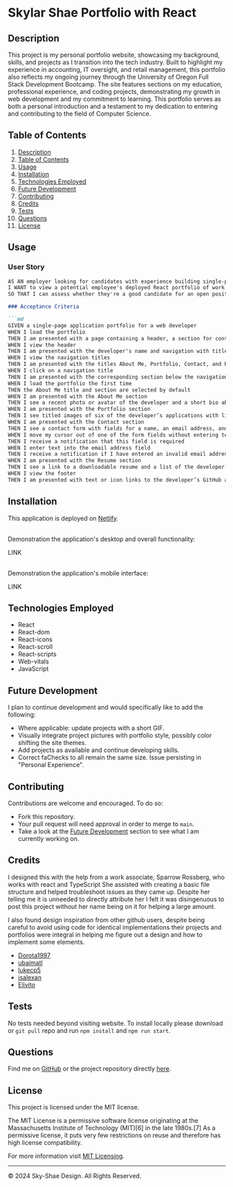 # Skylar Shae Portfolio with React

## Description

This project is my personal portfolio website, showcasing my background, skills, and projects as I transition into the tech industry. Built to highlight my experience in accounting, IT oversight, and retail management, this portfolio also reflects my ongoing journey through the University of Oregon Full Stack Development Bootcamp. The site features sections on my education, professional experience, and coding projects, demonstrating my growth in web development and my commitment to learning. This portfolio serves as both a personal introduction and a testament to my dedication to entering and contributing to the field of Computer Science.

## Table of Contents
1. [Description](#description)
2. [Table of Contents](#table-of-contents)
3. [Usage](#usage)
4. [Installation](#installation)
5. [Technologies Employed](#technologies-employed)
6. [Future Development](#future-development)
7. [Contributing](#contributing)
8. [Credits](#credits)
9. [Tests](#tests)
10. [Questions](#questions)
11. [License](#license)

## Usage
### User Story

```md
AS AN employer looking for candidates with experience building single-page applications
I WANT to view a potential employee's deployed React portfolio of work samples
SO THAT I can assess whether they're a good candidate for an open position```

### Acceptance Criteria 

```md
GIVEN a single-page application portfolio for a web developer
WHEN I load the portfolio
THEN I am presented with a page containing a header, a section for content, and a footer
WHEN I view the header
THEN I am presented with the developer's name and navigation with titles corresponding to different sections of the portfolio
WHEN I view the navigation titles
THEN I am presented with the titles About Me, Portfolio, Contact, and Resume, and the title corresponding to the current section is highlighted
WHEN I click on a navigation title
THEN I am presented with the corresponding section below the navigation without the page reloading and that title is highlighted
WHEN I load the portfolio the first time
THEN the About Me title and section are selected by default
WHEN I am presented with the About Me section
THEN I see a recent photo or avatar of the developer and a short bio about them
WHEN I am presented with the Portfolio section
THEN I see titled images of six of the developer’s applications with links to both the deployed applications and the corresponding GitHub repository
WHEN I am presented with the Contact section
THEN I see a contact form with fields for a name, an email address, and a message
WHEN I move my cursor out of one of the form fields without entering text
THEN I receive a notification that this field is required
WHEN I enter text into the email address field
THEN I receive a notification if I have entered an invalid email address
WHEN I am presented with the Resume section
THEN I see a link to a downloadable resume and a list of the developer’s proficiencies
WHEN I view the footer
THEN I am presented with text or icon links to the developer’s GitHub and LinkedIn profiles, and their profile on a third platform (Stack Overflow, Twitter) 
```

## Installation
This application is deployed on [Netlify](https://skylark-shae-portfolio.netlify.app/).

<br/>
Demonstration the application's desktop and overall functionality:

LINK

<br/>
Demonstration the application's mobile interface:

LINK

## Technologies Employed
* React
* React-dom
* React-icons
* React-scroll
* React-scripts
* Web-vitals
* JavaScript

## Future Development
I plan to continue development and would specifically like to add the following:
- Where applicable: update projects with a short GIF.
- Visually integrate project pictures with portfolio style, possibly color shifting the site themes.
- Add projects as available and continue developing skills.
- Correct faChecks to all remain the same size. Issue persisting in "Personal Experience".

## Contributing
Contributions are welcome and encouraged. To do so:
- Fork this repository. 
- Your pull request will need approval in order to merge to ```main```.
- Take a look at the [Future Development](#future-development) section to see what I am currently working on.

## Credits
I designed this with the help from a work associate, Sparrow Rossberg, who works with react and TypeScript She assisted with creating a basic file structure and helped troubleshoot issues as they came up. Despite her telling me it is unneeded to directly attribute her I felt it was disingenuous to post this project without her name being on it for helping a large amount.

I also found design inspiration from other github users, despite being careful to avoid using code for identical implementations their projects and portfolios were integral in helping me figure out a design and how to implement some elements.
- [Dorota1997](https://github.com/Dorota1997/react-frontend-dev-portfolio)
- [ubaimatl](https://github.com/ubaimutl/react-portfolio)
- [lukecp5](https://github.com/lukecp5/react-portfolio?ref=reactjsexample.com)
- [jsalexan](https://github.com/jsalexan/react-portfolio)
- [Elivito](elvito.netlify.app)

## Tests
No tests needed beyond visiting website. To install locally please download or ``git pull`` repo and run ``npm install`` and ``npm run start``.

## Questions
Find me on [GitHub](https://github.com/skylark-shae) or the project repository directly [here](https://github.com/skylark-shae/react-portfolio-main).

## License

This project is licensed under the MIT license.

The MIT License is a permissive software license originating at the Massachusetts Institute of Technology (MIT)[6] in the late 1980s.[7] As a permissive license, it puts very few restrictions on reuse and therefore has high license compatibility.

For more information visit [MIT Licensing](https://choosealicense.com/licenses/mit/).

- - -
© 2024 Sky-Shae Design. All Rights Reserved.
